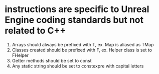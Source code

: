 # instructions are specific to Unreal Engine coding standards but not related to C++
1. Arrays should always be prefixed with T, ex. Map is aliased as TMap
2. Classes created should be prefixed with F, ex. Helper class is set to FHelper
3. Getter methods should be set to const
4. Any static string should be set to constexpre with capital letters